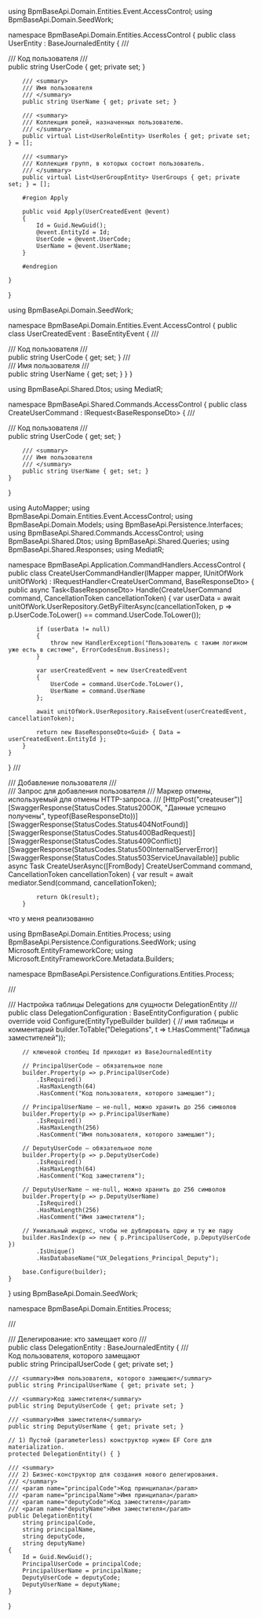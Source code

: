 using BpmBaseApi.Domain.Entities.Event.AccessControl;
using BpmBaseApi.Domain.SeedWork;

namespace BpmBaseApi.Domain.Entities.AccessControl
{
    public class UserEntity : BaseJournaledEntity
    {
        /// <summary>
        /// Код пользователя
        /// </summary>
        public string UserCode { get; private set; }

        /// <summary>
        /// Имя пользователя
        /// </summary>
        public string UserName { get; private set; }

        /// <summary>
        /// Коллекция ролей, назначенных пользователю.
        /// </summary>
        public virtual List<UserRoleEntity> UserRoles { get; private set; } = [];

        /// <summary>
        /// Коллекция групп, в которых состоит пользователь.
        /// </summary>
        public virtual List<UserGroupEntity> UserGroups { get; private set; } = [];

        #region Apply

        public void Apply(UserCreatedEvent @event)
        {
            Id = Guid.NewGuid();
            @event.EntityId = Id;
            UserCode = @event.UserCode;
            UserName = @event.UserName;
        }

        #endregion

    }
}

using BpmBaseApi.Domain.SeedWork;

namespace BpmBaseApi.Domain.Entities.Event.AccessControl
{
    public class UserCreatedEvent : BaseEntityEvent
    {
        /// <summary>
        /// Код пользователя
        /// </summary>
        public string UserCode { get; set; }
        /// <summary>
        /// Имя пользователя
        /// </summary>
        public string UserName { get; set; }
    }
}

using BpmBaseApi.Shared.Dtos;
using MediatR;

namespace BpmBaseApi.Shared.Commands.AccessControl
{
    public class CreateUserCommand : IRequest<BaseResponseDto<Guid>>
    {
        /// <summary>
        /// Код пользователя
        /// </summary>
        public string UserCode { get; set; }

        /// <summary>
        /// Имя пользователя
        /// </summary>
        public string UserName { get; set; }
    }
}


using AutoMapper;
using BpmBaseApi.Domain.Entities.Event.AccessControl;
using BpmBaseApi.Domain.Models;
using BpmBaseApi.Persistence.Interfaces;
using BpmBaseApi.Shared.Commands.AccessControl;
using BpmBaseApi.Shared.Dtos;
using BpmBaseApi.Shared.Queries;
using BpmBaseApi.Shared.Responses;
using MediatR;

namespace BpmBaseApi.Application.CommandHandlers.AccessControl
{
    public class CreateUserCommandHandler(IMapper mapper,
        IUnitOfWork unitOfWork) : IRequestHandler<CreateUserCommand, BaseResponseDto<Guid>>
    {
        public async Task<BaseResponseDto<Guid>> Handle(CreateUserCommand command, CancellationToken cancellationToken)
        {
            var userData = await unitOfWork.UserRepository.GetByFilterAsync(cancellationToken, p => p.UserCode.ToLower() == command.UserCode.ToLower());

            if (userData != null)
            {
                throw new HandlerException("Пользователь с таким логином уже есть в системе", ErrorCodesEnum.Business);
            }

            var userCreatedEvent = new UserCreatedEvent
            {
                UserCode = command.UserCode.ToLower(),
                UserName = command.UserName
            };

            await unitOfWork.UserRepository.RaiseEvent(userCreatedEvent, cancellationToken);

            return new BaseResponseDto<Guid> { Data = userCreatedEvent.EntityId };
        }
    }
}
/// <summary>
        /// Добавление пользователя
        /// </summary>
        /// <param name="query">Запрос для добавления пользователя</param>
        /// <param name="cancellationToken">Маркер отмены, используемый для отмены HTTP-запроса.</param>
        /// <returns></returns>
        [HttpPost("createuser")]
        [SwaggerResponse(StatusCodes.Status200OK, "Данные успешно получены", typeof(BaseResponseDto<Guid>))]
        [SwaggerResponse(StatusCodes.Status404NotFound)]
        [SwaggerResponse(StatusCodes.Status400BadRequest)]
        [SwaggerResponse(StatusCodes.Status409Conflict)]
        [SwaggerResponse(StatusCodes.Status500InternalServerError)]
        [SwaggerResponse(StatusCodes.Status503ServiceUnavailable)]
        public async Task<IActionResult> CreateUserAsync([FromBody] CreateUserCommand command, CancellationToken cancellationToken)
        {
            var result = await mediator.Send(command, cancellationToken);

            return Ok(result);
        }

что у меня реализованно 

using BpmBaseApi.Domain.Entities.Process;
using BpmBaseApi.Persistence.Configurations.SeedWork;
using Microsoft.EntityFrameworkCore;
using Microsoft.EntityFrameworkCore.Metadata.Builders;

namespace BpmBaseApi.Persistence.Configurations.Entities.Process;

/// <summary>
/// Настройка таблицы Delegations для сущности DelegationEntity
/// </summary>
public class DelegationConfiguration : BaseEntityConfiguration<DelegationEntity>
{
    public override void Configure(EntityTypeBuilder<DelegationEntity> builder)
    {
        // имя таблицы и комментарий
        builder.ToTable("Delegations", t => t.HasComment("Таблица заместителей"));

        // ключевой столбец Id приходит из BaseJournaledEntity

        // PrincipalUserCode — обязательное поле
        builder.Property(p => p.PrincipalUserCode)
            .IsRequired()
            .HasMaxLength(64)
            .HasComment("Код пользователя, которого замещают");

        // PrincipalUserName — не-null, можно хранить до 256 символов
        builder.Property(p => p.PrincipalUserName)
            .IsRequired()
            .HasMaxLength(256)
            .HasComment("Имя пользователя, которого замещают");

        // DeputyUserCode — обязательное поле
        builder.Property(p => p.DeputyUserCode)
            .IsRequired()
            .HasMaxLength(64)
            .HasComment("Код заместителя");

        // DeputyUserName — не-null, можно хранить до 256 символов
        builder.Property(p => p.DeputyUserName)
            .IsRequired()
            .HasMaxLength(256)
            .HasComment("Имя заместителя");

        // Уникальный индекс, чтобы не дублировать одну и ту же пару
        builder.HasIndex(p => new { p.PrincipalUserCode, p.DeputyUserCode })
            .IsUnique()
            .HasDatabaseName("UX_Delegations_Principal_Deputy");

        base.Configure(builder);
    }
}
using BpmBaseApi.Domain.SeedWork;

namespace BpmBaseApi.Domain.Entities.Process;

/// <summary>
/// Делегирование: кто замещает кого
/// </summary>
public class DelegationEntity : BaseJournaledEntity
{
    /// <summary>Код пользователя, которого замещают</summary>
    public string PrincipalUserCode { get; private set; }

    /// <summary>Имя пользователя, которого замещают</summary>
    public string PrincipalUserName { get; private set; }

    /// <summary>Код заместителя</summary>
    public string DeputyUserCode { get; private set; }

    /// <summary>Имя заместителя</summary>
    public string DeputyUserName { get; private set; }

    // 1) Пустой (parameterless) конструктор нужен EF Core для materialization.
    protected DelegationEntity() { }

    /// <summary>
    /// 2) Бизнес-конструктор для создания нового делегирования.
    /// </summary>
    /// <param name="principalCode">Код принципала</param>
    /// <param name="principalName">Имя принципала</param>
    /// <param name="deputyCode">Код заместителя</param>
    /// <param name="deputyName">Имя заместителя</param>
    public DelegationEntity(
        string principalCode,
        string principalName,
        string deputyCode,
        string deputyName)
    {
        Id = Guid.NewGuid();
        PrincipalUserCode = principalCode;
        PrincipalUserName = principalName;
        DeputyUserCode = deputyCode;
        DeputyUserName = deputyName;
    }
}


